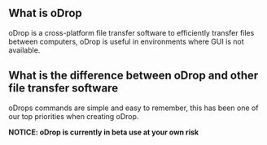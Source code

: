 ## What is oDrop
oDrop is a cross-platform file transfer software to efficiently transfer files between computers, oDrop is useful in environments where GUI is not available.

## What is the difference between oDrop and other file transfer software
oDrops commands are simple and easy to remember, this has been one of our top priorities when creating oDrop.


**NOTICE: oDrop is currently in beta use at your own risk**
